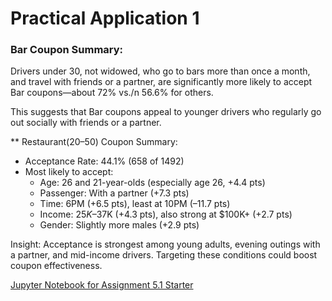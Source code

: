 # Practical Application 1
### Bar Coupon Summary:
Drivers under 30, not widowed, who go to bars more than once a month, and travel with
friends or a partner, are significantly more likely to accept Bar coupons—about 72% vs./n 56.6% for others.

This suggests that Bar coupons appeal to younger drivers who regularly 
go out socially with friends or a partner.

** Restaurant(20–50) Coupon Summary:
-	Acceptance Rate: 44.1% (658 of 1492)
-	Most likely to accept:
    -	Age: 26 and 21-year-olds (especially age 26, +4.4 pts)
    -  Passenger: With a partner (+7.3 pts)
    -  Time: 6PM (+6.5 pts), least at 10PM (–11.7 pts)
    -  Income: $25K–$37K (+4.3 pts), also strong at $100K+ (+2.7 pts)
    -  Gender: Slightly more males (+2.9 pts)
      
Insight: Acceptance is strongest among young adults, evening outings with a partner, and mid-income drivers. Targeting these conditions could boost coupon effectiveness.

[Jupyter Notebook for Assignment 5.1 Starter](https://github.com/RodneyFaris/assignment5_1_starter/blob/main/prompt.ipynb)
